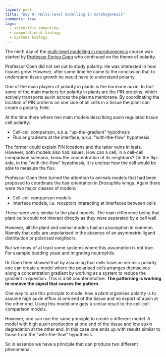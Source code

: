 ```yaml
---
layout: post
title: "Day 9: Multi-level modelling in morphogenesis"
comments: true
tags:
  - scientific computing
  - computational biology
  - systems biology
---
```


The ninth day of the
[multi-level modelling in morphogenesis](https://www.jic.ac.uk/whats-on/events/2015/07/embo-practical-course-2015/)
course was started by
[Professor Enrico Coen](https://www.jic.ac.uk/directory/enrico-coen/)
who continued on the theme of polarity.

Professor Coen did not set out to study polarity. He was interested in how
tissues grew. However, after some time he came to the conclusion that to
understand tissue growth he would have to understand polarity.

One of the main players of polarity in plants is the hormone auxin.
In fact some of the main markers for polarity in plants are the PIN proteins,
which actively transports auxin across the plasma membrane. By coordinating
the location of PIN proteins on one side of all cells in a tissue the plant
can create a polarity field.

At the time there where two main models describing auxin regulated tissue cell
polarity:

- Cell-cell comparison, a.k.a. "up-the-gradient" hypothesis
- Flux or gradients at the interface, a.k.a. "with-the-flow" hypothesis

The former could explain PIN locations and the latter veins in leafs.
However, both models also had issues. How can a cell, in a cell-cell comparison
scenario, know the concentration of its neighbors? On the flip-side, in the
"with-the-flow" hypothesis, it is unclear how the cell would be able to
measure the flux.

Professor Coen then turned the attention to animals  models that
had been proposed to coordinate the hair orientation in Drosophila wings.
Again there were two major classes of models:

- Cell-cell comparison models
- Interface models, i.e. receptors intaracting at interfaces between cells

These were very similar to the plant models. The main difference being that
plant cells could not interact directly as they were separated by a cell wall.

However, all the plant and animal models had an assumption in common. Namely
that cells are unpolarised in the absence of an asymmetric ligand distribution
or polarised neighbors.

But we know of at least some systems where this assumption is not true.
For example budding yeast and migrating neutrophils.

Dr Coen then showed that by assuming that cells have an intrinsic polarity one
can create a model where the polarised cells arranges themselves along
a concentration gradient by working as a system to reduce the gradient in question.
This is a bit counterintuitive.
**The patterning is working to remove the signal that causes the pattern.**

One way to use this principle to model how a plant organises polarity is to
assume high auxin efflux at one end of the tissue and no export of auxin at the
other end.  Using this model one gets a similar result to the cell-cell
comparison models.

However, one can use the same principle to create a different model.
A model with high auxin production at one end of the tissue and low
auxin degradation at the other end. In this case one ends up with
results similar to those from the "with-the-flow" hypothesis.

So in essence we have a principle that can produce two different phenomena.

